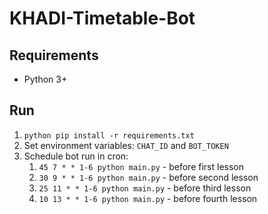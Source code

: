 # KHADI-Timetable-Bot

## Requirements

* Python 3+

## Run

1. `python pip install -r requirements.txt`
2. Set environment variables: `CHAT_ID` and `BOT_TOKEN`
3. Schedule bot run in cron:
    1. `45 7 * * 1-6 python main.py` - before first lesson
    2. `30 9 * * 1-6 python main.py` - before second lesson
    3. `25 11 * * 1-6 python main.py` - before third lesson
    4. `10 13 * * 1-6 python main.py` - before fourth lesson
